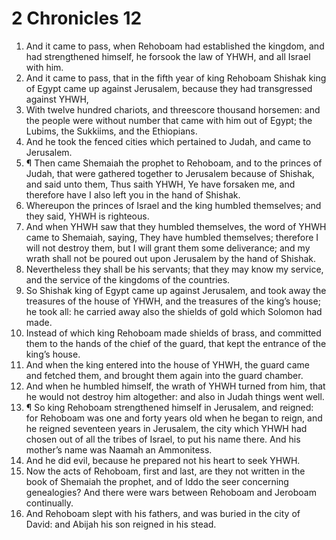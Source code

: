 ﻿# 2 Chronicles 12
1. And it came to pass, when Rehoboam had established the kingdom, and had strengthened himself, he forsook the law of YHWH, and all Israel with him. 
2. And it came to pass, that in the fifth year of king Rehoboam Shishak king of Egypt came up against Jerusalem, because they had transgressed against YHWH, 
3. With twelve hundred chariots, and threescore thousand horsemen: and the people were without number that came with him out of Egypt; the Lubims, the Sukkiims, and the Ethiopians. 
4. And he took the fenced cities which pertained to Judah, and came to Jerusalem. 
5. ¶ Then came Shemaiah the prophet to Rehoboam, and to the princes of Judah, that were gathered together to Jerusalem because of Shishak, and said unto them, Thus saith YHWH, Ye have forsaken me, and therefore have I also left you in the hand of Shishak. 
6. Whereupon the princes of Israel and the king humbled themselves; and they said, YHWH is righteous. 
7. And when YHWH saw that they humbled themselves, the word of YHWH came to Shemaiah, saying, They have humbled themselves; therefore I will not destroy them, but I will grant them some deliverance; and my wrath shall not be poured out upon Jerusalem by the hand of Shishak. 
8. Nevertheless they shall be his servants; that they may know my service, and the service of the kingdoms of the countries. 
9. So Shishak king of Egypt came up against Jerusalem, and took away the treasures of the house of YHWH, and the treasures of the king’s house; he took all: he carried away also the shields of gold which Solomon had made. 
10. Instead of which king Rehoboam made shields of brass, and committed them to the hands of the chief of the guard, that kept the entrance of the king’s house. 
11. And when the king entered into the house of YHWH, the guard came and fetched them, and brought them again into the guard chamber. 
12. And when he humbled himself, the wrath of YHWH turned from him, that he would not destroy him altogether: and also in Judah things went well. 
13. ¶ So king Rehoboam strengthened himself in Jerusalem, and reigned: for Rehoboam was one and forty years old when he began to reign, and he reigned seventeen years in Jerusalem, the city which YHWH had chosen out of all the tribes of Israel, to put his name there. And his mother’s name was Naamah an Ammonitess. 
14. And he did evil, because he prepared not his heart to seek YHWH. 
15. Now the acts of Rehoboam, first and last, are they not written in the book of Shemaiah the prophet, and of Iddo the seer concerning genealogies? And there were wars between Rehoboam and Jeroboam continually. 
16. And Rehoboam slept with his fathers, and was buried in the city of David: and Abijah his son reigned in his stead. 
